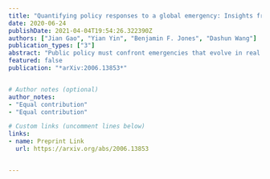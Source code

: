 ```yaml
---
title: "Quantifying policy responses to a global emergency: Insights from the COVID-19 pandemic"
date: 2020-06-24
publishDate: 2021-04-04T19:54:26.322390Z
authors: ["Jian Gao", "Yian Yin", "Benjamin F. Jones", "Dashun Wang"]
publication_types: ["3"]
abstract: "Public policy must confront emergencies that evolve in real time and in uncertain directions, yet little is known about the nature of policy response. Here we take the coronavirus pandemic as a global and extraordinarily consequential case, and study the global policy response by analyzing a novel dataset recording policy documents published by government agencies, think tanks, and intergovernmental organizations (IGOs) across 114 countries (37,725 policy documents from Jan 2nd through May 26th 2020). Our analyses reveal four primary findings. (1) Global policy attention to COVID-19 follows a remarkably similar trajectory as the total confirmed cases of COVID-19, yet with evolving policy focus from public health to broader social issues. (2) The COVID-19 policy frontier disproportionately draws on the latest, peer-reviewed, and high-impact scientific insights. Moreover, policy documents that cite science appear especially impactful within the policy domain. (3) The global policy frontier is primarily interconnected through IGOs, such as the WHO, which produce policy documents that are central to the COVID19 policy network and draw especially strongly on scientific literature. Removing IGOs' contributions fundamentally alters the global policy landscape, with the policy citation network among government agencies increasingly fragmented into many isolated clusters. (4) Countries exhibit highly heterogeneous policy attention to COVID-19. Most strikingly, a country's early policy attention to COVID-19 shows a surprising degree of predictability for the country's subsequent deaths. Overall, these results uncover fundamental patterns of policy interactions and, given the consequential nature of emergent threats and the paucity of quantitative approaches to understand them, open up novel dimensions for assessing and effectively coordinating global and local responses to COVID-19 and beyond."
featured: false
publication: "*arXiv:2006.13853*"


# Author notes (optional)
author_notes:
- "Equal contribution"
- "Equal contribution"

# Custom links (uncomment lines below)
links:
- name: Preprint Link
  url: https://arxiv.org/abs/2006.13853


---
```


